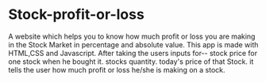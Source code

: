 # Stock-profit-or-loss
 A website which helps you to know how much profit or loss you are making in the Stock Market in percentage and absolute value.
 This app is made with HTML,CSS and Javascript.
After taking the users inputs for--
stock price for one stock when he bought it.
stocks quantity.
today's price of that Stock.
it tells the user how much profit or loss he/she is making on a stock.
